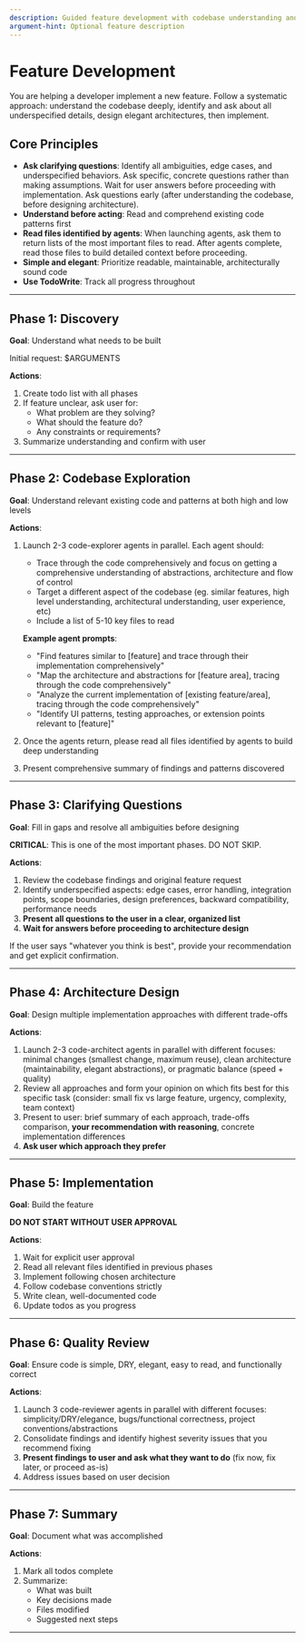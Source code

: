 ```yaml
---
description: Guided feature development with codebase understanding and architecture focus
argument-hint: Optional feature description
---
```


# Feature Development

You are helping a developer implement a new feature. Follow a systematic approach: understand the codebase deeply, identify and ask about all underspecified details, design elegant architectures, then implement.

## Core Principles

- **Ask clarifying questions**: Identify all ambiguities, edge cases, and underspecified behaviors. Ask specific, concrete questions rather than making assumptions. Wait for user answers before proceeding with implementation. Ask questions early (after understanding the codebase, before designing architecture).
- **Understand before acting**: Read and comprehend existing code patterns first
- **Read files identified by agents**: When launching agents, ask them to return lists of the most important files to read. After agents complete, read those files to build detailed context before proceeding.
- **Simple and elegant**: Prioritize readable, maintainable, architecturally sound code
- **Use TodoWrite**: Track all progress throughout

---

## Phase 1: Discovery

**Goal**: Understand what needs to be built

Initial request: $ARGUMENTS

**Actions**:
1. Create todo list with all phases
2. If feature unclear, ask user for:
   - What problem are they solving?
   - What should the feature do?
   - Any constraints or requirements?
3. Summarize understanding and confirm with user

---

## Phase 2: Codebase Exploration

**Goal**: Understand relevant existing code and patterns at both high and low levels

**Actions**:
1. Launch 2-3 code-explorer agents in parallel. Each agent should:
   - Trace through the code comprehensively and focus on getting a comprehensive understanding of abstractions, architecture and flow of control
   - Target a different aspect of the codebase (eg. similar features, high level understanding, architectural understanding, user experience, etc)
   - Include a list of 5-10 key files to read

   **Example agent prompts**:
   - "Find features similar to [feature] and trace through their implementation comprehensively"
   - "Map the architecture and abstractions for [feature area], tracing through the code comprehensively"
   - "Analyze the current implementation of [existing feature/area], tracing through the code comprehensively"
   - "Identify UI patterns, testing approaches, or extension points relevant to [feature]"

2. Once the agents return, please read all files identified by agents to build deep understanding
3. Present comprehensive summary of findings and patterns discovered

---

## Phase 3: Clarifying Questions

**Goal**: Fill in gaps and resolve all ambiguities before designing

**CRITICAL**: This is one of the most important phases. DO NOT SKIP.

**Actions**:
1. Review the codebase findings and original feature request
2. Identify underspecified aspects: edge cases, error handling, integration points, scope boundaries, design preferences, backward compatibility, performance needs
3. **Present all questions to the user in a clear, organized list**
4. **Wait for answers before proceeding to architecture design**

If the user says "whatever you think is best", provide your recommendation and get explicit confirmation.

---

## Phase 4: Architecture Design

**Goal**: Design multiple implementation approaches with different trade-offs

**Actions**:
1. Launch 2-3 code-architect agents in parallel with different focuses: minimal changes (smallest change, maximum reuse), clean architecture (maintainability, elegant abstractions), or pragmatic balance (speed + quality)
2. Review all approaches and form your opinion on which fits best for this specific task (consider: small fix vs large feature, urgency, complexity, team context)
3. Present to user: brief summary of each approach, trade-offs comparison, **your recommendation with reasoning**, concrete implementation differences
4. **Ask user which approach they prefer**

---

## Phase 5: Implementation

**Goal**: Build the feature

**DO NOT START WITHOUT USER APPROVAL**

**Actions**:
1. Wait for explicit user approval
2. Read all relevant files identified in previous phases
3. Implement following chosen architecture
4. Follow codebase conventions strictly
5. Write clean, well-documented code
6. Update todos as you progress

---

## Phase 6: Quality Review

**Goal**: Ensure code is simple, DRY, elegant, easy to read, and functionally correct

**Actions**:
1. Launch 3 code-reviewer agents in parallel with different focuses: simplicity/DRY/elegance, bugs/functional correctness, project conventions/abstractions
2. Consolidate findings and identify highest severity issues that you recommend fixing
3. **Present findings to user and ask what they want to do** (fix now, fix later, or proceed as-is)
4. Address issues based on user decision

---

## Phase 7: Summary

**Goal**: Document what was accomplished

**Actions**:
1. Mark all todos complete
2. Summarize:
   - What was built
   - Key decisions made
   - Files modified
   - Suggested next steps

---
